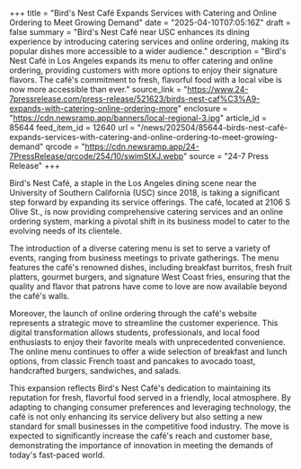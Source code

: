 +++
title = "Bird's Nest Café Expands Services with Catering and Online Ordering to Meet Growing Demand"
date = "2025-04-10T07:05:16Z"
draft = false
summary = "Bird's Nest Café near USC enhances its dining experience by introducing catering services and online ordering, making its popular dishes more accessible to a wider audience."
description = "Bird's Nest Café in Los Angeles expands its menu to offer catering and online ordering, providing customers with more options to enjoy their signature flavors. The café's commitment to fresh, flavorful food with a local vibe is now more accessible than ever."
source_link = "https://www.24-7pressrelease.com/press-release/521623/birds-nest-caf%C3%A9-expands-with-catering-online-ordering-more"
enclosure = "https://cdn.newsramp.app/banners/local-regional-3.jpg"
article_id = 85644
feed_item_id = 12640
url = "/news/202504/85644-birds-nest-café-expands-services-with-catering-and-online-ordering-to-meet-growing-demand"
qrcode = "https://cdn.newsramp.app/24-7PressRelease/qrcode/254/10/swimStXJ.webp"
source = "24-7 Press Release"
+++

<p>Bird's Nest Café, a staple in the Los Angeles dining scene near the University of Southern California (USC) since 2018, is taking a significant step forward by expanding its service offerings. The café, located at 2106 S Olive St., is now providing comprehensive catering services and an online ordering system, marking a pivotal shift in its business model to cater to the evolving needs of its clientele.</p><p>The introduction of a diverse catering menu is set to serve a variety of events, ranging from business meetings to private gatherings. The menu features the café's renowned dishes, including breakfast burritos, fresh fruit platters, gourmet burgers, and signature West Coast fries, ensuring that the quality and flavor that patrons have come to love are now available beyond the café's walls.</p><p>Moreover, the launch of online ordering through the café's website represents a strategic move to streamline the customer experience. This digital transformation allows students, professionals, and local food enthusiasts to enjoy their favorite meals with unprecedented convenience. The online menu continues to offer a wide selection of breakfast and lunch options, from classic French toast and pancakes to avocado toast, handcrafted burgers, sandwiches, and salads.</p><p>This expansion reflects Bird's Nest Café's dedication to maintaining its reputation for fresh, flavorful food served in a friendly, local atmosphere. By adapting to changing consumer preferences and leveraging technology, the café is not only enhancing its service delivery but also setting a new standard for small businesses in the competitive food industry. The move is expected to significantly increase the café's reach and customer base, demonstrating the importance of innovation in meeting the demands of today's fast-paced world.</p>